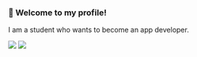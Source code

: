 ### 👋 Welcome to my profile!

<p>
  I am a student who wants to become an app developer.
</p>

<p>
  <a href="https://open.spotify.com/user/31zv7afjpzr5lkbs7f2k64l7lkwy?si=d2d917d8be5049e9" target="_blank"><img src="https://img.shields.io/badge/Spotify-1DB954?style=flat&logo=도또&logoColor=white"/></a>
  <img src="https://img.shields.io/badge/Discord-5865F2?style=flat-square&logo=DECAY5632#1444&logoColor=white"/>
</p>

<!--
**DECAY5632/DECAY5632** is a ✨ _special_ ✨ repository because its `README.md` (this file) appears on your GitHub profile.

Here are some ideas to get you started:

- 🔭 I’m currently working on ...
- 🌱 I’m currently learning ...
- 👯 I’m looking to collaborate on ...
- 🤔 I’m looking for help with ...
- 💬 Ask me about ...
- 📫 How to reach me: ...
- 😄 Pronouns: ...
- ⚡ Fun fact: ...
-->
